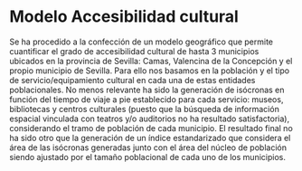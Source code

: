 # Modelo Accesibilidad cultural

<p> Se ha procedido a la confección de un modelo geográfico que permite cuantificar el grado de accesibilidad cultural de hasta 3 municipios ubicados en la provincia de Sevilla: Camas, Valencina de la Concepción y el propio municipio de Sevilla. Para ello nos basamos en la población y el tipo de servicio/equipamiento cultural en cada una de estas entidades poblacionales. No menos relevante ha sido la generación de isócronas en función del tiempo de viaje a pie establecido para cada servicio: museos, bibliotecas y centros culturales (puesto que la búsqueda de información espacial vinculada con teatros y/o auditorios no ha resultado satisfactoria), considerando el tramo de población de cada municipio. El resultado final no ha sido otro que la generación de un índice estandarizado que considera el área de las isócronas generadas junto con el área del núcleo de población siendo ajustado por el tamaño poblacional de cada uno de los municipios. </p>
